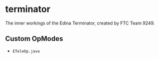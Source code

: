 # terminator
The inner workings of the Edina Terminator, created by FTC Team 9249.

## Custom OpModes
* `ETeleOp.java`
